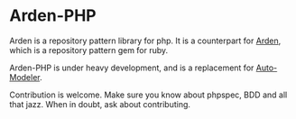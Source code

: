 # Arden-PHP

Arden is a repository pattern library for php. It is a counterpart for [Arden](https://github.com/zombor/arden), which is a repository pattern gem for ruby.

Arden-PHP is under heavy development, and is a replacement for [Auto-Modeler](https://github.com/zombor/Auto-Modeler).

Contribution is welcome. Make sure you know about phpspec, BDD and all that jazz. When in doubt, ask about contributing.
